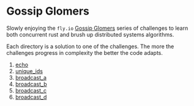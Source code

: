 # Gossip Glomers

Slowly enjoying the `fly.io` [Gossip Glomers](https://fly.io/dist-sys/) series of challenges to learn both concurrent rust and brush up distributed systems algorithms.

Each directory is a solution to one of the challenges. The more the challenges progress in complexity the better the code adapts.

1. [echo](echo/)
1. [unique_ids](unique_ids/)
1. [broadcast_a](broadcast_a/)
1. [broadcast_b](broadcast_b/)
1. [broadcast_c](broadcast_c/)
1. [broadcast_d](broadcast_d/)
